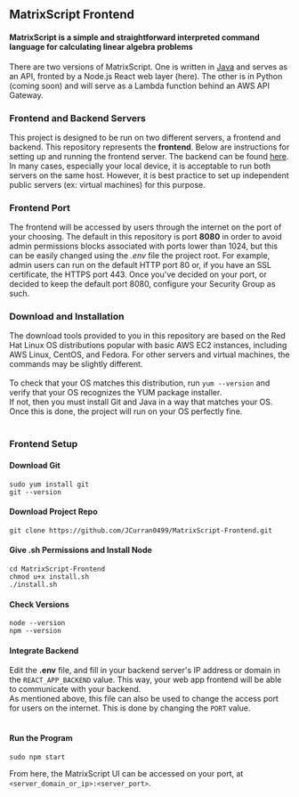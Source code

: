 ## MatrixScript Frontend
#### MatrixScript is a simple and straightforward interpreted command language for calculating linear algebra problems

There are two versions of MatrixScript. One is written in [Java](https://github.com/JCurran0499/MatrixScript-Backend) and serves as an API, fronted by a Node.js React web layer (here). The other is in Python (coming soon) and will serve as a Lambda function behind an AWS API Gateway.

### Frontend and Backend Servers

This project is designed to be run on two different servers, a frontend and backend. This repository represents the **frontend**. Below are instructions for setting up and running the frontend server. The backend can be found [here](https://github.com/JCurran0499/MatrixScript-Backend).<br/>
In many cases, especially your local device, it is acceptable to run both servers on the same host. However, it is best practice to set up independent public servers (ex: virtual machines) for this purpose.

### Frontend Port

The frontend will be accessed by users through the internet on the port of your choosing. The default in this repository is port **8080** in order to avoid admin permissions blocks associated with ports lower than 1024, but this can be easily changed using the *.env* file the project root. For example, admin users can run on the default HTTP port 80 or, if you have an SSL certificate, the HTTPS port 443. Once you've decided on your port, or decided to keep the default port 8080, configure your Security Group as such.

### Download and Installation

The download tools provided to you in this repository are based on the Red Hat Linux OS distributions popular with basic AWS EC2 instances, including AWS Linux, CentOS, and Fedora. For other servers and virtual machines, the commands may be slightly different. <br/> <br/>
To check that your OS matches this distribution, run `yum --version` and verify that your OS recognizes the YUM package installer. <br/>
If not, then you must install Git and Java in a way that matches your OS. Once this is done, the project will run on your OS perfectly fine. 
<br/>
<br/>

### Frontend Setup
#### Download Git
```
sudo yum install git
git --version
```

#### Download Project Repo
```
git clone https://github.com/JCurran0499/MatrixScript-Frontend.git
```

#### Give .sh Permissions and Install Node
```
cd MatrixScript-Frontend
chmod u+x install.sh
./install.sh
```

#### Check Versions
```
node --version
npm --version
```

#### Integrate Backend
Edit the **.env** file, and fill in your backend server's IP address or domain in the `REACT_APP_BACKEND` value. This way, your web app frontend will be able to communicate with your backend. <br/>
As mentioned above, this file can also be used to change the access port for users on the internet. This is done by changing the `PORT` value.
<br/>
<br/>

#### Run the Program
```
sudo npm start
```

From here, the MatrixScript UI can be accessed on your port, at `<server_domain_or_ip>:<server_port>`.
